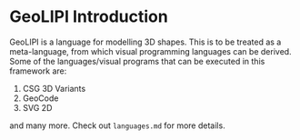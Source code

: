 
# GeoLIPI Introduction

GeoLIPI is a language for modelling 3D shapes. This is to be treated as a meta-language, from which visual programming languages can be derived. Some of the languages/visual programs that can be executed in this framework are:

1) CSG 3D Variants
2) GeoCode
3) SVG 2D

and many more. Check out `languages.md` for more details.
